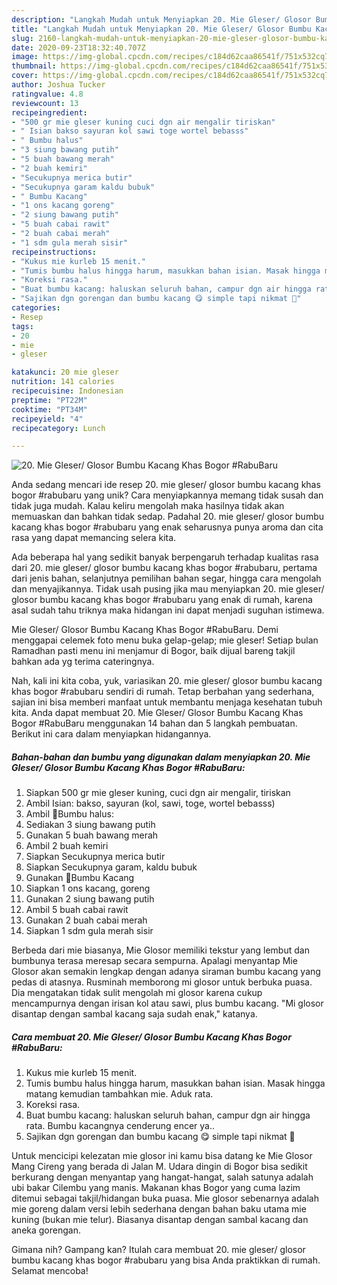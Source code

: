 ```yaml
---
description: "Langkah Mudah untuk Menyiapkan 20. Mie Gleser/ Glosor Bumbu Kacang Khas Bogor #RabuBaru Anti Gagal"
title: "Langkah Mudah untuk Menyiapkan 20. Mie Gleser/ Glosor Bumbu Kacang Khas Bogor #RabuBaru Anti Gagal"
slug: 2160-langkah-mudah-untuk-menyiapkan-20-mie-gleser-glosor-bumbu-kacang-khas-bogor-rabubaru-anti-gagal
date: 2020-09-23T18:32:40.707Z
image: https://img-global.cpcdn.com/recipes/c184d62caa86541f/751x532cq70/20-mie-gleser-glosor-bumbu-kacang-khas-bogor-rabubaru-foto-resep-utama.jpg
thumbnail: https://img-global.cpcdn.com/recipes/c184d62caa86541f/751x532cq70/20-mie-gleser-glosor-bumbu-kacang-khas-bogor-rabubaru-foto-resep-utama.jpg
cover: https://img-global.cpcdn.com/recipes/c184d62caa86541f/751x532cq70/20-mie-gleser-glosor-bumbu-kacang-khas-bogor-rabubaru-foto-resep-utama.jpg
author: Joshua Tucker
ratingvalue: 4.8
reviewcount: 13
recipeingredient:
- "500 gr mie gleser kuning cuci dgn air mengalir tiriskan"
- " Isian bakso sayuran kol sawi toge wortel bebasss"
- " Bumbu halus"
- "3 siung bawang putih"
- "5 buah bawang merah"
- "2 buah kemiri"
- "Secukupnya merica butir"
- "Secukupnya garam kaldu bubuk"
- " Bumbu Kacang"
- "1 ons kacang goreng"
- "2 siung bawang putih"
- "5 buah cabai rawit"
- "2 buah cabai merah"
- "1 sdm gula merah sisir"
recipeinstructions:
- "Kukus mie kurleb 15 menit."
- "Tumis bumbu halus hingga harum, masukkan bahan isian. Masak hingga matang kemudian tambahkan mie. Aduk rata."
- "Koreksi rasa."
- "Buat bumbu kacang: haluskan seluruh bahan, campur dgn air hingga rata. Bumbu kacangnya cenderung encer ya.."
- "Sajikan dgn gorengan dan bumbu kacang 😋 simple tapi nikmat 💛"
categories:
- Resep
tags:
- 20
- mie
- gleser

katakunci: 20 mie gleser 
nutrition: 141 calories
recipecuisine: Indonesian
preptime: "PT22M"
cooktime: "PT34M"
recipeyield: "4"
recipecategory: Lunch

---
```



![20. Mie Gleser/ Glosor Bumbu Kacang Khas Bogor #RabuBaru](https://img-global.cpcdn.com/recipes/c184d62caa86541f/751x532cq70/20-mie-gleser-glosor-bumbu-kacang-khas-bogor-rabubaru-foto-resep-utama.jpg)

Anda sedang mencari ide resep 20. mie gleser/ glosor bumbu kacang khas bogor #rabubaru yang unik? Cara menyiapkannya memang tidak susah dan tidak juga mudah. Kalau keliru mengolah maka hasilnya tidak akan memuaskan dan bahkan tidak sedap. Padahal 20. mie gleser/ glosor bumbu kacang khas bogor #rabubaru yang enak seharusnya punya aroma dan cita rasa yang dapat memancing selera kita.

Ada beberapa hal yang sedikit banyak berpengaruh terhadap kualitas rasa dari 20. mie gleser/ glosor bumbu kacang khas bogor #rabubaru, pertama dari jenis bahan, selanjutnya pemilihan bahan segar, hingga cara mengolah dan menyajikannya. Tidak usah pusing jika mau menyiapkan 20. mie gleser/ glosor bumbu kacang khas bogor #rabubaru yang enak di rumah, karena asal sudah tahu triknya maka hidangan ini dapat menjadi suguhan istimewa.

Mie Gleser/ Glosor Bumbu Kacang Khas Bogor #RabuBaru. Demi menggapai celemek foto menu buka gelap-gelap; mie gleser! Setiap bulan Ramadhan pasti menu ini menjamur di Bogor, baik dijual bareng takjil bahkan ada yg terima cateringnya.


Nah, kali ini kita coba, yuk, variasikan 20. mie gleser/ glosor bumbu kacang khas bogor #rabubaru sendiri di rumah. Tetap berbahan yang sederhana, sajian ini bisa memberi manfaat untuk membantu menjaga kesehatan tubuh kita. Anda dapat membuat 20. Mie Gleser/ Glosor Bumbu Kacang Khas Bogor #RabuBaru menggunakan 14 bahan dan 5 langkah pembuatan. Berikut ini cara dalam menyiapkan hidangannya.

<!--inarticleads1-->

##### Bahan-bahan dan bumbu yang digunakan dalam menyiapkan 20. Mie Gleser/ Glosor Bumbu Kacang Khas Bogor #RabuBaru:

1. Siapkan 500 gr mie gleser kuning, cuci dgn air mengalir, tiriskan
1. Ambil  Isian: bakso, sayuran (kol, sawi, toge, wortel bebasss)
1. Ambil  🔹Bumbu halus:
1. Sediakan 3 siung bawang putih
1. Gunakan 5 buah bawang merah
1. Ambil 2 buah kemiri
1. Siapkan Secukupnya merica butir
1. Siapkan Secukupnya garam, kaldu bubuk
1. Gunakan  🔹Bumbu Kacang
1. Siapkan 1 ons kacang, goreng
1. Gunakan 2 siung bawang putih
1. Ambil 5 buah cabai rawit
1. Gunakan 2 buah cabai merah
1. Siapkan 1 sdm gula merah sisir


Berbeda dari mie biasanya, Mie Glosor memiliki tekstur yang lembut dan bumbunya terasa meresap secara sempurna. Apalagi menyantap Mie Glosor akan semakin lengkap dengan adanya siraman bumbu kacang yang pedas di atasnya. Rusminah memborong mi glosor untuk berbuka puasa. Dia mengatakan tidak sulit mengolah mi glosor karena cukup mencampurnya dengan irisan kol atau sawi, plus bumbu kacang. &#34;Mi glosor disantap dengan sambal kacang saja sudah enak,&#34; katanya. 

<!--inarticleads2-->

##### Cara membuat 20. Mie Gleser/ Glosor Bumbu Kacang Khas Bogor #RabuBaru:

1. Kukus mie kurleb 15 menit.
1. Tumis bumbu halus hingga harum, masukkan bahan isian. Masak hingga matang kemudian tambahkan mie. Aduk rata.
1. Koreksi rasa.
1. Buat bumbu kacang: haluskan seluruh bahan, campur dgn air hingga rata. Bumbu kacangnya cenderung encer ya..
1. Sajikan dgn gorengan dan bumbu kacang 😋 simple tapi nikmat 💛


Untuk mencicipi kelezatan mie glosor ini kamu bisa datang ke Mie Glosor Mang Cireng yang berada di Jalan M. Udara dingin di Bogor bisa sedikit berkurang dengan menyantap yang hangat-hangat, salah satunya adalah ubi bakar Cilembu yang manis. Makanan khas Bogor yang cuma lazim ditemui sebagai takjil/hidangan buka puasa. Mie glosor sebenarnya adalah mie goreng dalam versi lebih sederhana dengan bahan baku utama mie kuning (bukan mie telur). Biasanya disantap dengan sambal kacang dan aneka gorengan. 

Gimana nih? Gampang kan? Itulah cara membuat 20. mie gleser/ glosor bumbu kacang khas bogor #rabubaru yang bisa Anda praktikkan di rumah. Selamat mencoba!
